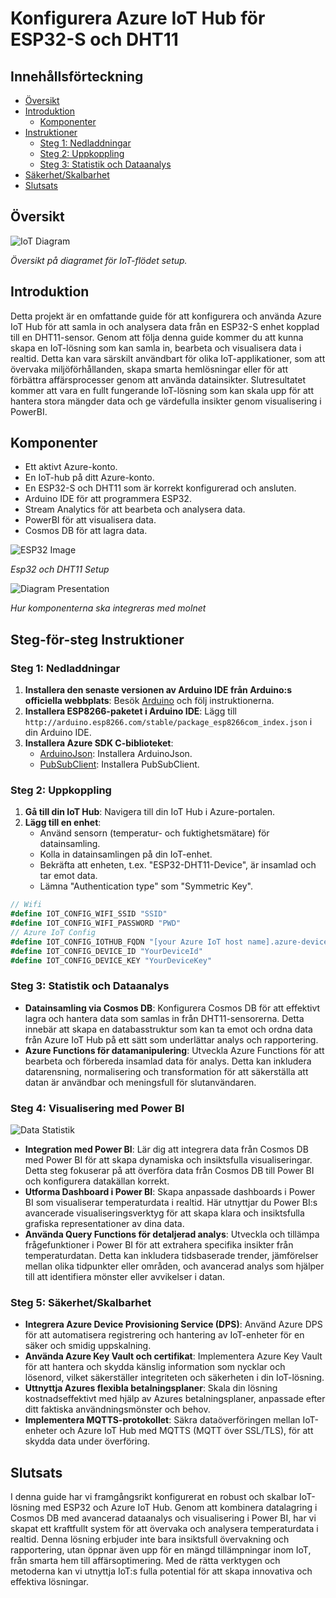 # Konfigurera Azure IoT Hub för ESP32-S och DHT11

## Innehållsförteckning
- [Översikt](#översikt)
- [Introduktion](#introduktion)
  - [Komponenter](#komponenter)
- [Instruktioner](#instruktioner)
  - [Steg 1: Nedladdningar](#steg-1-nedladdningar)
  - [Steg 2: Uppkoppling](#steg-2-uppkoppling)
  - [Steg 3: Statistik och Dataanalys](#steg-3-statistik-och-dataanalys)
- [Säkerhet/Skalbarhet](#säkerhetskalbarhet)
- [Slutsats](#slutsats)

## Översikt
![IoT Diagram](./img/iot-diagram.drawio.png)


*Översikt på diagramet för IoT-flödet setup.*

## Introduktion
Detta projekt är en omfattande guide för att konfigurera och använda Azure IoT Hub för att samla in och analysera data från en ESP32-S enhet kopplad till en DHT11-sensor. Genom att följa denna guide kommer du att kunna skapa en IoT-lösning som kan samla in, bearbeta och visualisera data i realtid. Detta kan vara särskilt användbart för olika IoT-applikationer, som att övervaka miljöförhållanden, skapa smarta hemlösningar eller för att förbättra affärsprocesser genom att använda datainsikter. Slutresultatet kommer att vara en fullt fungerande IoT-lösning som kan skala upp för att hantera stora mängder data och ge värdefulla insikter genom visualisering i PowerBI.

## Komponenter
- Ett aktivt Azure-konto.
- En IoT-hub på ditt Azure-konto.
- En ESP32-S och DHT11 som är korrekt konfigurerad och ansluten.
- Arduino IDE för att programmera ESP32.
- Stream Analytics för att bearbeta och analysera data.
- PowerBI för att visualisera data.
- Cosmos DB för att lagra data.

![ESP32 Image](./img/esp32bild.png)

*Esp32 och DHT11 Setup*

![Diagram Presentation](./img/diagram_presentation.svg)

*Hur komponenterna ska integreras med molnet*

## Steg-för-steg Instruktioner

### Steg 1: Nedladdningar
1. **Installera den senaste versionen av Arduino IDE från Arduino:s officiella webbplats**: Besök [Arduino](https://www.arduino.cc/en/software) och följ instruktionerna.
2. **Installera ESP8266-paketet i Arduino IDE**: Lägg till `http://arduino.esp8266.com/stable/package_esp8266com_index.json` i din Arduino IDE.
3. **Installera Azure SDK C-biblioteket**:
   - [ArduinoJson](https://github.com/bblanchon/ArduinoJson): Installera ArduinoJson.
   - [PubSubClient](https://github.com/knolleary/pubsubclient): Installera PubSubClient.

### Steg 2: Uppkoppling
1. **Gå till din IoT Hub**: Navigera till din IoT Hub i Azure-portalen.
2. **Lägg till en enhet**:
   - Använd sensorn (temperatur- och fuktighetsmätare) för datainsamling.
   - Kolla in datainsamlingen på din IoT-enhet.
   - Bekräfta att enheten, t.ex. "ESP32-DHT11-Device", är insamlad och tar emot data.
   - Lämna "Authentication type" som "Symmetric Key".

```csharp
// Wifi
#define IOT_CONFIG_WIFI_SSID "SSID"
#define IOT_CONFIG_WIFI_PASSWORD "PWD"
// Azure IoT Config
#define IOT_CONFIG_IOTHUB_FQDN "[your Azure IoT host name].azure-devices.net"
#define IOT_CONFIG_DEVICE_ID "YourDeviceId"
#define IOT_CONFIG_DEVICE_KEY "YourDeviceKey"
```
### Steg 3: Statistik och Dataanalys
- **Datainsamling via Cosmos DB**: Konfigurera Cosmos DB för att effektivt lagra och hantera data som samlas in från DHT11-sensorerna. Detta innebär att skapa en databasstruktur som kan ta emot och ordna data från Azure IoT Hub på ett sätt som underlättar analys och rapportering.
- **Azure Functions för datamanipulering**: Utveckla Azure Functions för att bearbeta och förbereda insamlad data för analys. Detta kan inkludera datarensning, normalisering och transformation för att säkerställa att datan är användbar och meningsfull för slutanvändaren.

### Steg 4: Visualisering med Power BI
   ![Data Statistik](./img/powerbl.png)
- **Integration med Power BI**: Lär dig att integrera data från Cosmos DB med Power BI för att skapa dynamiska och insiktsfulla visualiseringar. Detta steg fokuserar på att överföra data från Cosmos DB till Power BI och konfigurera datakällan korrekt.
- **Utforma Dashboard i Power BI**: Skapa anpassade dashboards i Power BI som visualiserar temperaturdata i realtid. Här utnyttjar du Power BI:s avancerade visualiseringsverktyg för att skapa klara och insiktsfulla grafiska representationer av dina data.
- **Använda Query Functions för detaljerad analys**: Utveckla och tillämpa frågefunktioner i Power BI för att extrahera specifika insikter från temperaturdatan. Detta kan inkludera tidsbaserade trender, jämförelser mellan olika tidpunkter eller områden, och avancerad analys som hjälper till att identifiera mönster eller avvikelser i datan.

### Steg 5: Säkerhet/Skalbarhet
- **Integrera Azure Device Provisioning Service (DPS)**: Använd Azure DPS för att automatisera registrering och hantering av IoT-enheter för en säker och smidig uppskalning.
- **Använda Azure Key Vault och certifikat**: Implementera Azure Key Vault för att hantera och skydda känslig information som nycklar och lösenord, vilket säkerställer integriteten och säkerheten i din IoT-lösning.
- **Uttnyttja Azures flexibla betalningsplaner**: Skala din lösning kostnadseffektivt med hjälp av Azures betalningsplaner, anpassade efter ditt faktiska användningsmönster och behov.
- **Implementera MQTTS-protokollet**: Säkra dataöverföringen mellan IoT-enheter och Azure IoT Hub med MQTTS (MQTT över SSL/TLS), för att skydda data under överföring.

## Slutsats
I denna guide har vi framgångsrikt konfigurerat en robust och skalbar IoT-lösning med ESP32 och Azure IoT Hub. Genom att kombinera datalagring i Cosmos DB med avancerad dataanalys och visualisering i Power BI, har vi skapat ett kraftfullt system för att övervaka och analysera temperaturdata i realtid. Denna lösning erbjuder inte bara insiktsfull övervakning och rapportering, utan öppnar även upp för en mängd tillämpningar inom IoT, från smarta hem till affärsoptimering. Med de rätta verktygen och metoderna kan vi utnyttja IoT:s fulla potential för att skapa innovativa och effektiva lösningar.

